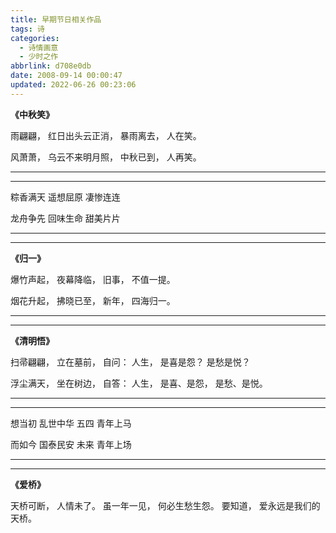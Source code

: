 ```yaml
---
title: 早期节日相关作品
tags: 诗
categories:
  - 诗情画意
  - 少时之作
abbrlink: d708e0db
date: 2008-09-14 00:00:47
updated: 2022-06-26 00:23:06
---
```

**《中秋笑》** 

 雨翩翩，
 红日出头云正消，
 暴雨离去，
 人在笑。

 风萧萧，
 乌云不来明月照，
 中秋已到，
 人再笑。

***

***

 粽香满天
 遥想屈原
 凄惨连连

 龙舟争先
 回味生命
 甜美片片

***

***

 **《归一》** 

 爆竹声起，
 夜幕降临，
 旧事，
 不值一提。

 烟花升起，
 拂晓已至，
 新年，
 四海归一。
 
***

***

 **《清明悟》** 

 扫帚翩翩，
 立在墓前，
 自问：
 人生，
 是喜是怨？
 是愁是悦？

 浮尘满天，
 坐在树边，
 自答：
 人生，
 是喜、是怨，
 是愁、是悦。
 

***

***

想当初
乱世中华
五四
青年上马

而如今
国泰民安
未来
青年上场

***

***

 **《爱桥》** 

 天桥可断，
 人情未了。
 虽一年一见，
 何必生愁生怨。
 要知道，
 爱永远是我们的天桥。